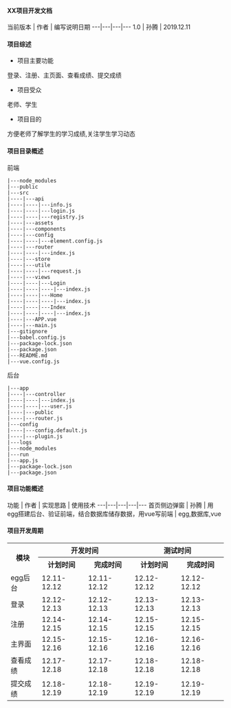 #### XX项目开发文档

当前版本 | 作者 | 编写说明日期 
---|---|---|---
1.0 | 孙腾 | 2019.12.11 


#### 项目综述

- 项目主要功能

登录、注册、主页面、查看成绩、提交成绩

- 项目受众

老师、学生

- 项目目的

方便老师了解学生的学习成绩,关注学生学习动态


#### 项目目录概述
前端
```
|---node_modules
|---public
|---src
|----|---api
|----|----|---info.js
|----|----|---login.js
|----|----|---registry.js
|----|---assets
|----|---components
|----|---config
|----|----|---element.config.js
|----|---router
|----|----|---index.js
|----|---store
|----|---utile
|----|----|---request.js
|----|---views
|----|----|---Login
|----|----|----|---index.js
|----|----|---Home
|----|----|----|---index.js
|----|----|---Index
|----|----|----|---index.js
|----|---APP.vue
|----|---main.js
|---gitignore
|---babel.config.js
|---package-lock.json
|---package.json
|---README.md
|---vue.config.js
```




后台
```
|---app
|----|---controller
|----|----|---index.js
|----|----|---user.js
|----|---public
|----|---router.js
|---config
|----|---config.default.js
|----|---plugin.js
|---logs
|---node_modules
|---run
|---app.js
|---package-lock.json
|---package.json
```



#### 项目功能概述
功能 | 作者 | 实现思路 | 使用技术 
---|---|---|---|---
首页侧边弹窗 | 孙腾 | 用egg搭建后台、验证前端，结合数据库储存数据，用vue写前端 | egg,数据库,vue


#### 项目开发周期
<table>
	<tr>
	    <th rowspan="2">模块</th>
	    <th colspan="2">开发时间</th>
	    <th colspan="2">测试时间</th>  
	</tr >
	<tr>
	    <th >计划时间</th>
	    <th>完成时间</th>
        <th>计划时间</th>
	    <th>完成时间</th>
	</tr>
	<tr>
	    <td>egg后台</td>
	    <td>12.11-12.12</td>
        <td>12.11-12.12</td>
	    <td>12.12-12.12</td>
        <td>12.12-12.12</td>
	</tr>
	<tr>
	    <td>登录</td>
	    <td>12.12-12.13</td>
        <td>12.12-12.13</td>
	    <td>12.13-12.13</td>
        <td>12.13-12.13</td>
	</tr>
	<tr>
	    <td>注册</td>
	    <td>12.14-12.15</td>
        <td>12.14-12.15</td>
	    <td>12.15-12.15</td>
        <td>12.15-12.15</td>
	</tr>
	<tr>
	    <td>主界面</td>
	    <td>12.15-12.16</td>
        <td>12.15-12.16</td>
	    <td>12.16-12.16</td>
        <td>12.16-12.16</td>
	</tr>
	<tr>
	    <td>查看成绩</td>
	    <td>12.17-12.18</td>
        <td>12.17-12.18</td>
	    <td>12.18-12.18</td>
        <td>12.18-12.18</td>
	</tr>
	<tr>
	    <td>提交成绩</td>
	    <td>12.18-12.19</td>
        <td>12.18-12.19</td>
	    <td>12.19-12.19</td>
        <td>12.19-12.19</td>
	</tr>
</table>
